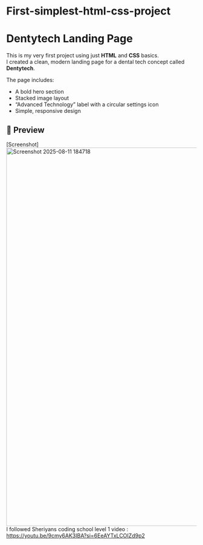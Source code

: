 # First-simplest-html-css-project 
# Dentytech Landing Page

This is my very first project using just **HTML** and **CSS** basics.  
I created a clean, modern landing page for a dental tech concept called **Dentytech**.

The page includes:
- A bold hero section
- Stacked image layout
- “Advanced Technology” label with a circular settings icon
- Simple, responsive design
## 📸 Preview
[Screenshot]<img width="1893" height="1003" alt="Screenshot 2025-08-11 184718" src="https://github.com/user-attachments/assets/ab9e2d3b-cb49-4d5e-9207-b6fe40f8c3a1" />
I followed Sheriyans coding school level 1 video : https://youtu.be/9cmy6AK3IBA?si=6EeAYTxLCOIZd9p2


